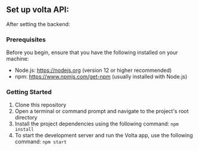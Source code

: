 ##  Set up volta API:
After setting the backend:
### Prerequisites
Before you begin, ensure that you have the following installed on your machine:
* Node.js: https://nodejs.org (version 12 or higher recommended)
* npm: https://www.npmjs.com/get-npm (usually installed with Node.js)

### Getting Started
1. Clone this repository
2. Open a terminal or command prompt and navigate to the project's root directory
3. Install the project dependencies using the following command: `npm install`
4. To start the development server and run the Volta app, use the following command: `npm start`